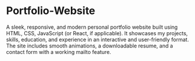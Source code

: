 # Portfolio-Website
A sleek, responsive, and modern personal portfolio website built using HTML, CSS, JavaScript (or React, if applicable). It showcases my projects, skills, education, and experience in an interactive and user-friendly format. The site includes smooth animations, a downloadable resume, and a contact form with a working mailto feature.
